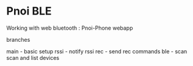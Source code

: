 # Pnoi BLE

Working with web bluetooth : Pnoi-Phone webapp

branches

main - basic setup
rssi - notify rssi
rec - send rec commands
ble - scan scan and list devices
